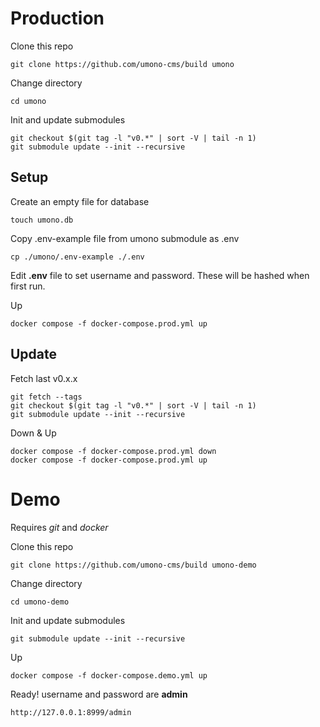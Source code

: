 # Production
Clone this repo
```
git clone https://github.com/umono-cms/build umono
```
Change directory
```
cd umono
```
Init and update submodules
```
git checkout $(git tag -l "v0.*" | sort -V | tail -n 1)
git submodule update --init --recursive
```
## Setup
Create an empty file for database
```
touch umono.db
```
Copy .env-example file from umono submodule as .env
```
cp ./umono/.env-example ./.env
```
Edit **.env** file to set username and password. These will be hashed when first run.

Up
```
docker compose -f docker-compose.prod.yml up
```
## Update
Fetch last v0.x.x
```
git fetch --tags
git checkout $(git tag -l "v0.*" | sort -V | tail -n 1)
git submodule update --init --recursive
```
Down & Up
```
docker compose -f docker-compose.prod.yml down
docker compose -f docker-compose.prod.yml up
```
# Demo
Requires *git* and *docker*

Clone this repo
```
git clone https://github.com/umono-cms/build umono-demo
```
Change directory
```
cd umono-demo
```
Init and update submodules
```
git submodule update --init --recursive
```
Up
```
docker compose -f docker-compose.demo.yml up
```
Ready! username and password are **admin**
```
http://127.0.0.1:8999/admin
```
